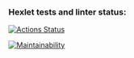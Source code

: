 ### Hexlet tests and linter status:
[![Actions Status](https://github.com/MariaChikh/python-project-49/actions/workflows/hexlet-check.yml/badge.svg)](https://github.com/MariaChikh/python-project-49/actions)

[![Maintainability](https://api.codeclimate.com/v1/badges/a5749b8a1fbd76dcf72f/maintainability)](https://codeclimate.com/github/MariaChikh/python-project-49/maintainability)
